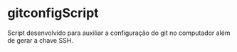 # gitconfigScript
Script desenvolvido para auxiliar a configuração do git no computador além de gerar a chave SSH.

